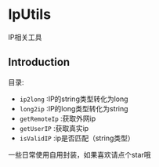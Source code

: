 # IpUtils
IP相关工具

## Introduction
目录:

* `ip2long` :IP的string类型转化为long
* `long2ip` :IP的long类型转化为string
* `getRemoteIp` :获取外网ip
* `getUserIP` :获取真实ip
* `isValidIP` :ip是否匹配（string类型）


一些日常使用自用封装，如果喜欢请点个star哦
